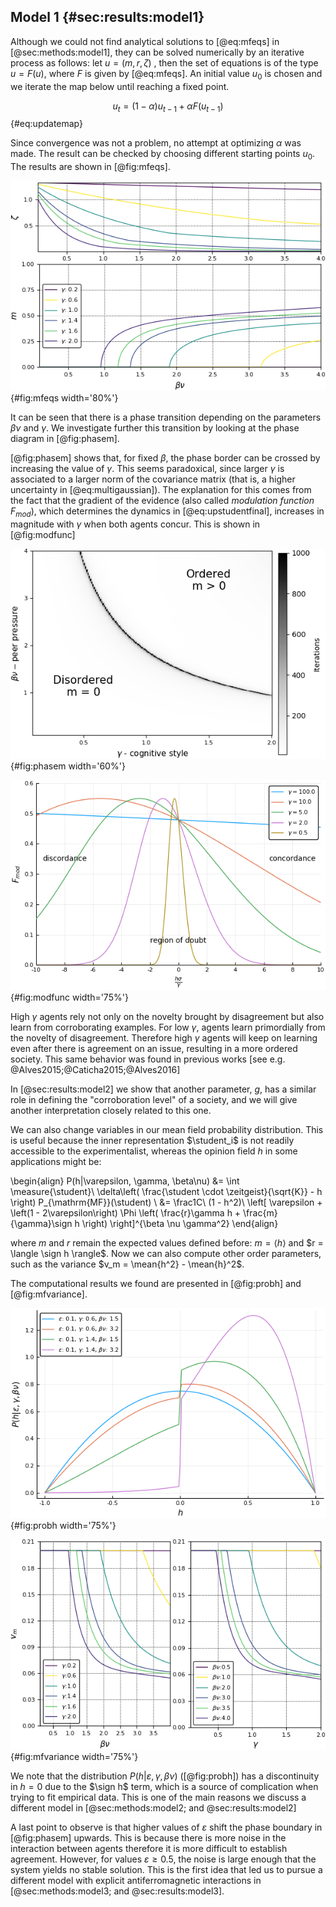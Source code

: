 
## Model 1 {#sec:results:model1}
<!-- Consensus formation in a Mean Field Society -->

Although we could not find analytical solutions to [@eq:mfeqs] in [@sec:methods:model1], they can be solved numerically by an iterative process as follows: let  $u=(m,r,\zeta)$ , then the set of equations is of the type $u= F(u)$, where $F$ is given by [@eq:mfeqs]. An initial value $u_0$ is chosen and we iterate the map below until reaching a fixed point.

$$ u_t = (1-\alpha) u_{t-1}+ \alpha F(u_{t-1}) $$ {#eq:updatemap}

Since convergence was not a problem, no attempt at optimizing $\alpha$ was made. The result can be checked by choosing different starting points $u_0$. The results are shown in [@fig:mfeqs].

![Solutions of [@eq:mfeqs]. Top: The normalization of the MF distribution $\zeta$ as a function of the social pressure and number of neighbors ($\beta \nu$). Bottom: Magnetization $m$. The other order parameter $r$ has a similar behavior to $m$.](images/orderparameter.png){#fig:mfeqs width='80%'}

It can be seen that there is a phase transition depending on the parameters $\beta\nu$ and $\gamma$. We investigate further this transition by looking at the phase diagram in [@fig:phasem].

[@fig:phasem] shows that, for fixed $\beta$, the phase border can be crossed by increasing the value of $\gamma$. This seems paradoxical, since larger $\gamma$ is associated to a larger norm of the covariance matrix (that is, a higher uncertainty in [@eq:multigaussian]). The explanation for this comes from the fact that the gradient of the evidence (also called _modulation function_ $F_{mod}$), which determines the dynamics in [@eq:upstudentfinal], increases in magnitude with $\gamma$ when both agents concur. This is shown in [@fig:modfunc]

![Phase diagram in the space $\gamma \times \beta\nu$. A phase transition separates an ordered from a disordered phase as signaled by the value of the order parameter $m$. Here, the value of $\varepsilon$  was $0.1$ and as it grows towards $0.5$ the ordered phase decreases.](images/phasetransition.png){#fig:phasem width='60%'}

![Modulation function/gradient of the evidence for different values of $\gamma$. The noise $\varepsilon$ is fixed at $0.2$, but changing to other values between $0.$ and $0.5$ does not change qualitatively the figure](images/modfunc.png){#fig:modfunc width='75%'}

High $\gamma$ agents rely not only on the novelty brought by disagreement but also learn from corroborating examples. For low $\gamma$, agents learn primordially from the novelty of disagreement. Therefore high $\gamma$ agents will keep on learning even after there is agreement on an issue, resulting in a more ordered society. This same behavior was found in previous works [see e.g. @Alves2015;@Caticha2015;@Alves2016]

In [@sec:results:model2] we show that another parameter, $g$, has a similar role in defining the "corroboration level" of a society, and we will give another interpretation closely related to this one.

We can also change variables in our mean field probability distribution. This is useful because the inner representation $\student_i$ is not readily accessible to the experimentalist, whereas the opinion field $h$ in some applications might be:

\begin{align}
    P(h|\varepsilon, \gamma, \beta\nu) &= \int \measure{\student}\ \delta\left( \frac{\student \cdot \zeitgeist}{\sqrt{K}}  - h \right) P_{\mathrm{MF}}(\student) \\
    &= \frac1C\ (1 - h^2)\ \left[ \varepsilon + \left(1 - 2\varepsilon\right) \Phi \left( \frac{r}\gamma h + \frac{m}{\gamma}\sign h  \right) \right]^{\beta \nu \gamma^2}
\end{align}

where $m$ and $r$ remain the expected values defined before: $m = \langle h \rangle$ and $r = \langle \sign h \rangle$. Now we can also compute other order parameters, such as the variance $v_m = \mean{h^2} - \mean{h}^2$.

The computational results we found are presented in [@fig:probh] and [@fig:mfvariance].

![Probability distribution $P(h|\varepsilon, \gamma, \beta\nu)$ for a set of values for the model's parameters.](images/probh.png){#fig:probh width='75%'}

![Variance of the field $h$ with respect to selected values of $\beta\nu$ and $\gamma$](images/variance.png){#fig:mfvariance width='75%'}

We note that the distribution $P(h|\varepsilon, \gamma, \beta\nu)$ ([@fig:probh]) has a discontinuity in $h=0$ due to the $\sign h$ term, which is a source of complication when trying to fit empirical data. This is one of the main reasons we discuss a different model in [@sec:methods:model2; and @sec:results:model2]

A last point to observe is that higher values of $\varepsilon$ shift the phase boundary in [@fig:phasem] upwards. This is because there is more noise in the interaction between agents therefore it is more difficult to establish agreement. However, for values $\varepsilon \geq 0.5$, the noise is large enough that the system yields no stable solution. This is the first idea that led us to pursue a different model with explicit antiferromagnetic interactions in [@sec:methods:model3; and @sec:results:model3].
